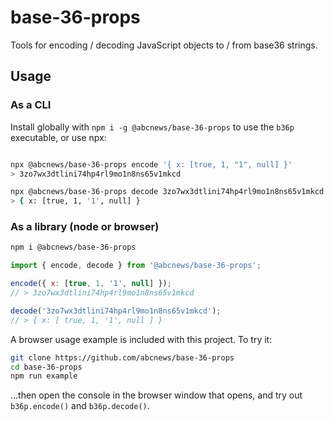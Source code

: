 # base-36-props

Tools for encoding / decoding JavaScript objects to / from base36 strings.

## Usage

### As a CLI

Install globally with `npm i -g @abcnews/base-36-props` to use the `b36p` executable, or use npx:

```sh

npx @abcnews/base-36-props encode '{ x: [true, 1, "1", null] }'
> 3zo7wx3dtlini74hp4rl9mo1n8ns65v1mkcd

npx @abcnews/base-36-props decode 3zo7wx3dtlini74hp4rl9mo1n8ns65v1mkcd
> { x: [true, 1, '1', null] }
```

### As a library (node or browser)

```sh
npm i @abcnews/base-36-props
```

```js
import { encode, decode } from '@abcnews/base-36-props';

encode({ x: [true, 1, '1', null] });
// > 3zo7wx3dtlini74hp4rl9mo1n8ns65v1mkcd

decode('3zo7wx3dtlini74hp4rl9mo1n8ns65v1mkcd');
// > { x: [ true, 1, '1', null ] }
```

A browser usage example is included with this project. To try it:

```sh
git clone https://github.com/abcnews/base-36-props
cd base-36-props
npm run example
```

...then open the console in the browser window that opens, and try out `b36p.encode()` and `b36p.decode()`.
